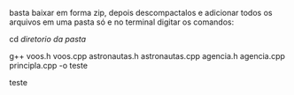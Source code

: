 basta baixar em forma zip, depois descompactalos e adicionar todos os arquivos em uma pasta só e no terminal digitar os comandos:

cd *diretorio da pasta*

g++ voos.h voos.cpp astronautas.h astronautas.cpp agencia.h agencia.cpp principla.cpp -o teste

teste
